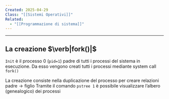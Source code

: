 ```yaml
---
Created: 2025-04-29
Class: "[[Sistemi Operativi]]"
Related:
  - "[[Programmazione di sistema]]"
---
```

---
## La creazione $\verb|fork()|$
`Init` è il processo $0$ (`pid=1`) padre di tutti i processi del sistema in esecuzione. Da esso vengono creati tutti i processi mediante system call `fork()`

La creazione consiste nella duplicazione del processo per creare relazioni $\text{padre}\to \text{figlio}$
Tramite il comando `pstree 1` è possibile visualizzare l’albero (genealogico) dei processi

